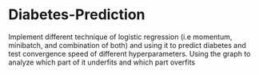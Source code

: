 # Diabetes-Prediction
Implement different technique of logistic regression (i.e momentum, minibatch, and combination of both) and using it to predict diabetes and test convergence speed of different hyperparameters. Using the graph to analyze which part of it underfits and which part overfits 
